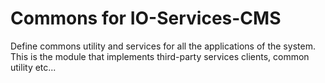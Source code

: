 # Commons for IO-Services-CMS

Define commons utility and services for all the applications of the system. This is the module that implements third-party services clients, common utility etc...
